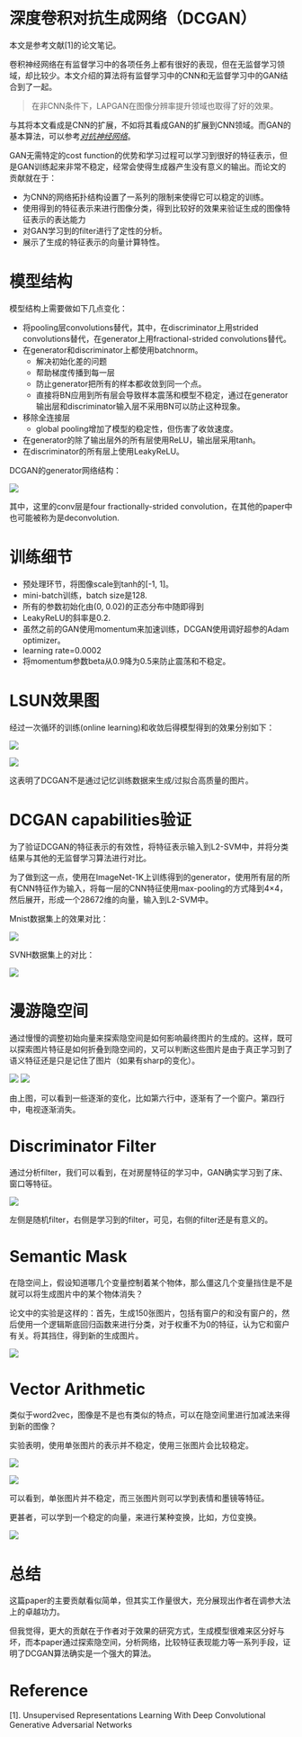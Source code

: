# 深度卷积对抗生成网络（DCGAN）

本文是参考文献[1]的论文笔记。

卷积神经网络在有监督学习中的各项任务上都有很好的表现，但在无监督学习领域，却比较少。本文介绍的算法将有监督学习中的CNN和无监督学习中的GAN结合到了一起。

> 在非CNN条件下，LAPGAN在图像分辨率提升领域也取得了好的效果。

与其将本文看成是CNN的扩展，不如将其看成GAN的扩展到CNN领域。而GAN的基本算法，可以参考[*对抗神经网络*](http://blog.csdn.net/stdcoutzyx/article/details/53151038)。

GAN无需特定的cost function的优势和学习过程可以学习到很好的特征表示，但是GAN训练起来非常不稳定，经常会使得生成器产生没有意义的输出。而论文的贡献就在于：

- 为CNN的网络拓扑结构设置了一系列的限制来使得它可以稳定的训练。
- 使用得到的特征表示来进行图像分类，得到比较好的效果来验证生成的图像特征表示的表达能力
- 对GAN学习到的filter进行了定性的分析。
- 展示了生成的特征表示的向量计算特性。

# 模型结构

模型结构上需要做如下几点变化：

- 将pooling层convolutions替代，其中，在discriminator上用strided convolutions替代，在generator上用fractional-strided convolutions替代。
- 在generator和discriminator上都使用batchnorm。
	- 解决初始化差的问题
	- 帮助梯度传播到每一层
	- 防止generator把所有的样本都收敛到同一个点。
	- 直接将BN应用到所有层会导致样本震荡和模型不稳定，通过在generator输出层和discriminator输入层不采用BN可以防止这种现象。
- 移除全连接层
	- global pooling增加了模型的稳定性，但伤害了收敛速度。
- 在generator的除了输出层外的所有层使用ReLU，输出层采用tanh。
- 在discriminator的所有层上使用LeakyReLU。

DCGAN的generator网络结构：

![](./1.png)

其中，这里的conv层是four fractionally-strided convolution，在其他的paper中也可能被称为是deconvolution.


# 训练细节

- 预处理环节，将图像scale到tanh的[-1, 1]。
- mini-batch训练，batch size是128.
- 所有的参数初始化由(0, 0.02)的正态分布中随即得到
- LeakyReLU的斜率是0.2.
- 虽然之前的GAN使用momentum来加速训练，DCGAN使用调好超参的Adam optimizer。
- learning rate=0.0002
- 将momentum参数beta从0.9降为0.5来防止震荡和不稳定。

# LSUN效果图

经过一次循环的训练(online learning)和收敛后得模型得到的效果分别如下：

![](./2.png)

![](./3.png)

这表明了DCGAN不是通过记忆训练数据来生成/过拟合高质量的图片。


# DCGAN capabilities验证

为了验证DCGAN的特征表示的有效性，将特征表示输入到L2-SVM中，并将分类结果与其他的无监督学习算法进行对比。

为了做到这一点，使用在ImageNet-1K上训练得到的generator，使用所有层的所有CNN特征作为输入，将每一层的CNN特征使用max-pooling的方式降到4×4，然后展开，形成一个28672维的向量，输入到L2-SVM中。

Mnist数据集上的效果对比：

![](./4.png)

SVNH数据集上的对比：

![](./5.png)

# 漫游隐空间

通过慢慢的调整初始向量来探索隐空间是如何影响最终图片的生成的。这样，既可以探索图片特征是如何折叠到隐空间的，又可以判断这些图片是由于真正学习到了语义特征还是只是记住了图片（如果有sharp的变化）。

![](./6.png)
![](./7.png)

由上图，可以看到一些逐渐的变化，比如第六行中，逐渐有了一个窗户。第四行中，电视逐渐消失。

# Discriminator Filter

通过分析filter，我们可以看到，在对房屋特征的学习中，GAN确实学习到了床、窗口等特征。

![](./8.png)

左侧是随机filter，右侧是学习到的filter，可见，右侧的filter还是有意义的。

# Semantic Mask

在隐空间上，假设知道哪几个变量控制着某个物体，那么僵这几个变量挡住是不是就可以将生成图片中的某个物体消失？

论文中的实验是这样的：首先，生成150张图片，包括有窗户的和没有窗户的，然后使用一个逻辑斯底回归函数来进行分类，对于权重不为0的特征，认为它和窗户有关。将其挡住，得到新的生成图片。

![](./9.png)

# Vector Arithmetic

类似于word2vec，图像是不是也有类似的特点，可以在隐空间里进行加减法来得到新的图像？

实验表明，使用单张图片的表示并不稳定，使用三张图片会比较稳定。

![](./10.png)

![](./11.png)

可以看到，单张图片并不稳定，而三张图片则可以学到表情和墨镜等特征。

更甚者，可以学到一个稳定的向量，来进行某种变换，比如，方位变换。

![](./12.png)

# 总结

这篇paper的主要贡献看似简单，但其实工作量很大，充分展现出作者在调参大法上的卓越功力。

但我觉得，更大的贡献在于作者对于效果的研究方式，生成模型很难来区分好与坏，而本paper通过探索隐空间，分析网络，比较特征表现能力等一系列手段，证明了DCGAN算法确实是一个强大的算法。


# Reference

[1]. Unsupervised Representations Learning With Deep Convolutional Generative Adversarial Networks